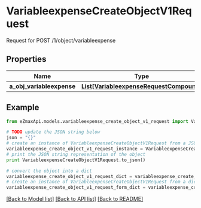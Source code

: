 # VariableexpenseCreateObjectV1Request

Request for POST /1/object/variableexpense

## Properties

Name | Type | Description | Notes
------------ | ------------- | ------------- | -------------
**a_obj_variableexpense** | [**List[VariableexpenseRequestCompound]**](VariableexpenseRequestCompound.md) |  | 

## Example

```python
from eZmaxApi.models.variableexpense_create_object_v1_request import VariableexpenseCreateObjectV1Request

# TODO update the JSON string below
json = "{}"
# create an instance of VariableexpenseCreateObjectV1Request from a JSON string
variableexpense_create_object_v1_request_instance = VariableexpenseCreateObjectV1Request.from_json(json)
# print the JSON string representation of the object
print VariableexpenseCreateObjectV1Request.to_json()

# convert the object into a dict
variableexpense_create_object_v1_request_dict = variableexpense_create_object_v1_request_instance.to_dict()
# create an instance of VariableexpenseCreateObjectV1Request from a dict
variableexpense_create_object_v1_request_form_dict = variableexpense_create_object_v1_request.from_dict(variableexpense_create_object_v1_request_dict)
```
[[Back to Model list]](../README.md#documentation-for-models) [[Back to API list]](../README.md#documentation-for-api-endpoints) [[Back to README]](../README.md)


